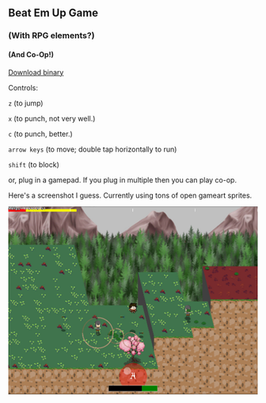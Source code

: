 ## Beat Em Up Game
### (With RPG elements?)
#### (And Co-Op!)

[Download binary](../../releases/)

Controls:

`z` (to jump)

`x` (to punch, not very well.)

`c` (to punch, better.)

`arrow keys` (to move; double tap horizontally to run)

`shift` (to block)

or, plug in a gamepad. If you plug in multiple then you can play co-op.

Here's a screenshot I guess. Currently using tons of open gameart sprites.

![screenshot](./screenshot.jpg)

